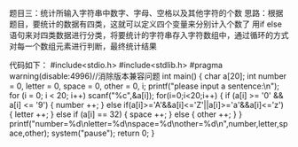 题目三：统计所输入字符串中数字、字母、空格以及其他字符的个数
思路：根据题目，要统计的数据有四类，这就可以定义四个变量来分别计入个数了
用if else语句来对四类数据进行分类，将要统计的字符串存入字符数组中，通过循环的方式对每一个数组元素进行判断，最终统计结果


代码如下：
#include<stdio.h>
#include<stdlib.h>
#pragma warning(disable:4996)//消除版本兼容问题
int main() 
{
	char a[20];
	int number = 0, letter = 0, space = 0, other = 0, i;
	printf("please input a sentence:\n");
	for (i = 0; i < 20; i++)
		scanf("%c",&a[i]);
	for(i=0;i<20;i++)
	{
		if (a[i] >= '0' && a[i] <= '9')
		{
			number ++;
		}
		else if(a[i]>='A'&&a[i]<='Z'||a[i]>='a'&&a[i]<='z')
		{
			letter ++;
		}
		else if (a[i] == 32)
		{
			space ++;
		}
		else
		{
			other ++;
		}
	}
	printf("number=%d\nletter=%d\nspace=%d\nother=%d\n",number,letter,space,other);
	system("pause");
	return 0;
}
